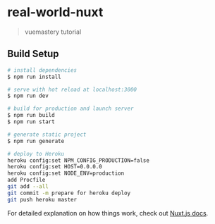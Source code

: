# real-world-nuxt

> vuemastery tutorial

## Build Setup

``` bash
# install dependencies
$ npm run install

# serve with hot reload at localhost:3000
$ npm run dev

# build for production and launch server
$ npm run build
$ npm run start

# generate static project
$ npm run generate

# deploy to Heroku
heroku config:set NPM_CONFIG_PRODUCTION=false
heroku config:set HOST=0.0.0.0
heroku config:set NODE_ENV=production
add Procfile
git add --all
git commit -m prepare for heroku deploy
git push heroku master
```


For detailed explanation on how things work, check out [Nuxt.js docs](https://nuxtjs.org).
